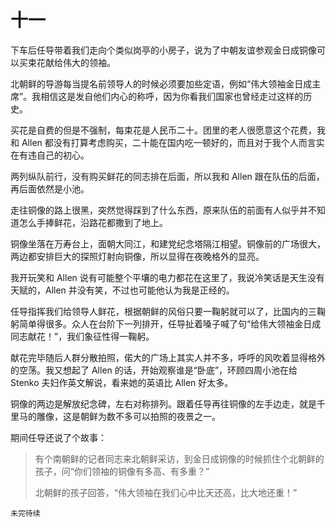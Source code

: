 # 十一

下车后任导带着我们走向个类似岗亭的小房子，说为了中朝友谊参观金日成铜像可以买束花献给伟大的领袖。

北朝鲜的导游每当提名前领导人的时候必须要加些定语，例如“伟大领袖金日成主席”。我相信这是发自他们内心的称呼，因为你看我们国家也曾经走过这样的历史。

买花是自费的但是不强制，每束花是人民币二十。团里的老人很愿意这个花费，我和 Allen 都没有打算考虑购买，二十能在国内吃一顿好的，而且对于我个人而言实在有违自己的初心。

两列纵队前行，没有购买鲜花的同志排在后面，所以我和 Allen 跟在队伍的后面，再后面依然是小池。

走往铜像的路上很黑，突然觉得踩到了什么东西，原来队伍的前面有人似乎并不知道怎么手捧鲜花，沿路花都撒到了地上。

铜像坐落在万寿台上，面朝大同江，和建党纪念塔隔江相望。铜像前的广场很大，两边都安排巨大的探照灯射向铜像，所以显得在夜晚格外的显亮。

我开玩笑和 Allen 说有可能整个平壤的电力都花在这里了，我说冷笑话是天生没有天赋的，Allen 并没有笑，不过也可能他认为我是正经的。

任导指挥我们给领导人鲜花，根据朝鲜的风俗只要一鞠躬就可以了，比国内的三鞠躬简单得很多。众人在台阶下一列排开，任导扯着嗓子喊了句“给伟大领袖金日成同志献花！”，我们象征性得一鞠躬。

献花完毕随后人群分散拍照，偌大的广场上其实人并不多，呼呼的风吹着显得格外的空荡。我又想起了 Allen 的话，开始观察谁是“卧底”，环顾四周小池在给 Stenko 夫妇作英文解说，看来她的英语比 Allen 好太多。

铜像的两边是解放纪念碑，左右对称排列。跟着任导再往铜像的左手边走，就是千里马的雕像，这是朝鲜为数不多可以拍照的夜景之一。

期间任导还说了个故事：

> 有个南朝鲜的记者同志来北朝鲜采访，到金日成铜像的时候抓住个北朝鲜的孩子，问“你们领袖的铜像有多高、有多重？”
>
> 北朝鲜的孩子回答，“伟大领袖在我们心中比天还高，比大地还重！”

`未完待续`
